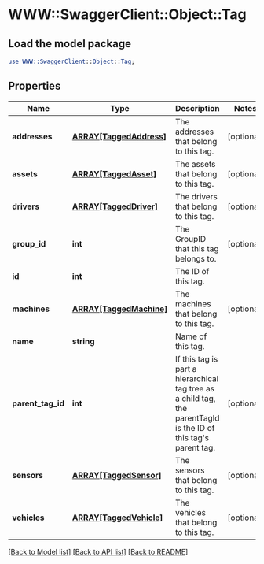 # WWW::SwaggerClient::Object::Tag

## Load the model package
```perl
use WWW::SwaggerClient::Object::Tag;
```

## Properties
Name | Type | Description | Notes
------------ | ------------- | ------------- | -------------
**addresses** | [**ARRAY[TaggedAddress]**](TaggedAddress.md) | The addresses that belong to this tag. | [optional] 
**assets** | [**ARRAY[TaggedAsset]**](TaggedAsset.md) | The assets that belong to this tag. | [optional] 
**drivers** | [**ARRAY[TaggedDriver]**](TaggedDriver.md) | The drivers that belong to this tag. | [optional] 
**group_id** | **int** | The GroupID that this tag belongs to. | [optional] 
**id** | **int** | The ID of this tag. | 
**machines** | [**ARRAY[TaggedMachine]**](TaggedMachine.md) | The machines that belong to this tag. | [optional] 
**name** | **string** | Name of this tag. | 
**parent_tag_id** | **int** | If this tag is part a hierarchical tag tree as a child tag, the parentTagId is the ID of this tag&#39;s parent tag. | [optional] 
**sensors** | [**ARRAY[TaggedSensor]**](TaggedSensor.md) | The sensors that belong to this tag. | [optional] 
**vehicles** | [**ARRAY[TaggedVehicle]**](TaggedVehicle.md) | The vehicles that belong to this tag. | [optional] 

[[Back to Model list]](../README.md#documentation-for-models) [[Back to API list]](../README.md#documentation-for-api-endpoints) [[Back to README]](../README.md)


